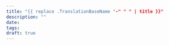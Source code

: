 ```yaml
---
title: "{{ replace .TranslationBaseName "-" " " | title }}"
description: ""
date:
tags:
draft: true
---
```

